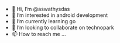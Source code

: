 - 👋 Hi, I’m @aswathysdas
- 👀 I’m interested in android development 
- 🌱 I’m currently learning go
- 💞️ I’m looking to collaborate on technopark
- 📫 How to reach me ...

<!---
aswathysdas/aswathysdas is a ✨ special ✨ repository because its `README.md` (this file) appears on your GitHub profile.
You can click the Preview link to take a look at your changes.
--->
